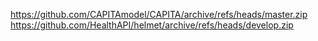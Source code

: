 https://github.com/CAPITAmodel/CAPITA/archive/refs/heads/master.zip
https://github.com/HealthAPI/helmet/archive/refs/heads/develop.zip
